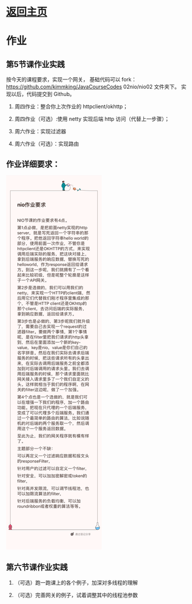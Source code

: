 # [返回主页](index.md)

# 作业

## 第5节课作业实践

按今天的课程要求，实现一个网关，
基础代码可以 fork：https://github.com/kimmking/JavaCourseCodes 02nio/nio02 文件夹下。
实现以后，代码提交到 Github。

1. 周四作业：整合你上次作业的 httpclient/okhttp；

2. 周四作业（可选）:使用 netty 实现后端 http 访问（代替上一步骤）；
3. 周六作业：实现过滤器
4. 周六作业（可选）：实现路由



## 作业详细要求：

![作业要求](homework.png)



## 第六节课作业实践

1. （可选）跑一跑课上的各个例子，加深对多线程的理解

2. （可选）完善网关的例子，试着调整其中的线程池参数




